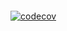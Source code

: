 [![<VictorHugoNava>](https://circleci.com/gh/VictorHugoNava/ad340.svg?style=svg)](<https://app.circleci.com/pipelines/github/VictorHugoNava/ad340>)

[![codecov](https://codecov.io/gh/VictorHugoNava/ad340/branch/master/graph/badge.svg?token=LQ7EGVRZED)](https://codecov.io/gh/VictorHugoNava/ad340)
